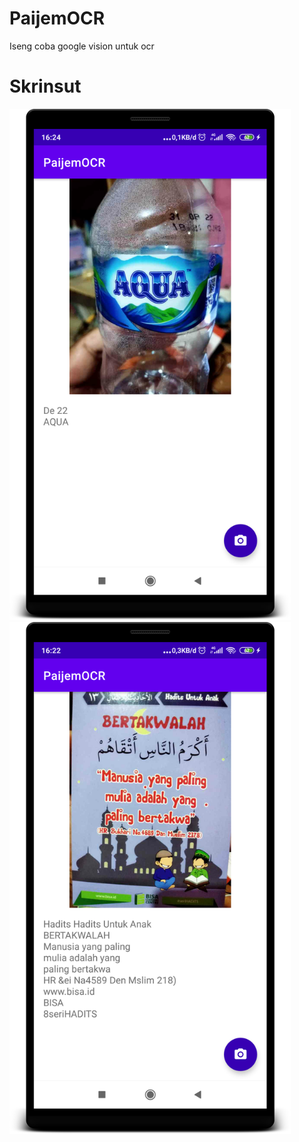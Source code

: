 # PaijemOCR
Iseng coba google vision untuk ocr   
# Skrinsut   
<img width="450px" src="https://raw.githubusercontent.com/hangga/PaijemOCR/main/device-2020-11-14-162503.png"><img width="450px" src="https://raw.githubusercontent.com/hangga/PaijemOCR/main/device-2020-11-14-162235.png">     
